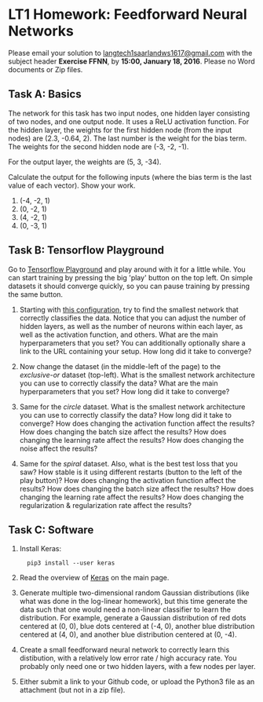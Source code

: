 # LT1 Homework: Feedforward Neural Networks


Please email your solution to langtech1saarlandws1617@gmail.com with the subject header **Exercise FFNN**, by **15:00, January 18, 2016**.  Please no Word documents or Zip files.

## Task A: Basics
The network for this task has two input nodes, one hidden layer consisting of two nodes, and one output node. It uses a ReLU activation function.
For the hidden layer, the weights for the first hidden node (from the input nodes) are (2.3, -0.64, 2). The last number is the weight for the bias term.
The weights for the second hidden node are (-3, -2, -1).
<!-- The weights for the third hidden node are (-1.1, 3, 0). -->
<!-- For the output layer, the weights are (5, 3, 0, -34). -->
For the output layer, the weights are (5, 3, -34).

Calculate the output for the following inputs (where the bias term is the last value of each vector).  Show your work.

1. (-4, -2, 1)
2. (0, -2, 1)
3. (4, -2, 1)
4. (0, -3, 1)


## Task B: Tensorflow Playground
Go to [Tensorflow Playground](http://playground.tensorflow.org) and play around with it for a little while.  You can start training by pressing the big 'play' button on the top left.  On simple datasets it should converge quickly, so you can pause training by pressing the same button.

1.  Starting with [this configuration](http://playground.tensorflow.org/#activation=tanh&batchSize=10&dataset=gauss&regDataset=reg-plane&learningRate=0.03&regularizationRate=0&noise=0&networkShape=4,2&seed=0.21483&showTestData=false&discretize=false&percTrainData=50&x=true&y=true&xTimesY=false&xSquared=false&ySquared=false&cosX=false&sinX=false&cosY=false&sinY=false&collectStats=false&problem=classification&initZero=false&hideText=false), try to find the smallest network that correctly classifies the data.
Notice that you can adjust the number of hidden layers, as well as the number of neurons within each layer, as well as the activation function, and others.
What are the main hyperparameters that you set?
You can additionally optionally share a link to the URL containing your setup.
How long did it take to converge?

2. Now change the dataset (in the middle-left of the page) to the *exclusive-or* dataset (top-left).
What is the smallest network architecture you can use to correctly classify the data?
What are the main hyperparameters that you set?
How long did it take to converge?

3. Same for the *circle* dataset.
What is the smallest network architecture you can use to correctly classify the data?
How long did it take to converge?
How does changing the activation function affect the results?
How does changing the batch size affect the results?
How does changing the learning rate affect the results?
How does changing the noise affect the results?

4. Same for the *spiral* dataset.  Also, what is the best test loss that you saw?
How stable is it using different restarts (button to the left of the play button)?
How does changing the activation function affect the results?
How does changing the batch size affect the results?
How does changing the learning rate affect the results?
How does changing the regularization & regularization rate affect the results?


## Task C: Software
1. Install Keras:

         pip3 install --user keras

2. Read the overview of [Keras](https://keras.io) on the main page.

3. Generate multiple two-dimensional random Gaussian distributions (like what was done in the log-linear homework), but this time generate the data such that one would need a non-linear classifier to learn the distribution.  For example, generate a Gaussian distribution of red dots centered at (0, 0), blue dots centered at (-4, 0), another blue distribution centered at (4, 0), and another blue distribution centered at (0, -4).

4. Create a small feedforward neural network to correctly learn this distibution, with a relatively low error rate / high accuracy rate.  You probably only need one or two hidden layers, with a few nodes per layer.

5. Either submit a link to your Github code, or upload the Python3 file as an attachment (but not in a zip file).
